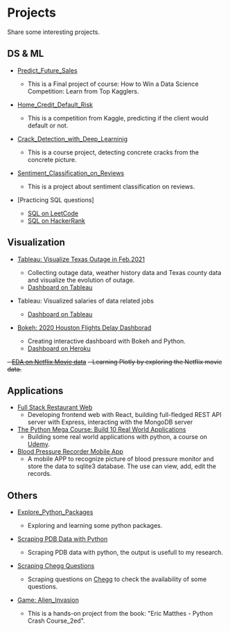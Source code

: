 # Projects
Share some interesting projects.

## DS & ML

- [Predict_Future_Sales](https://github.com/ycheng22/Predict_Future_Sales)
  - This is a Final project of course: How to Win a Data Science Competition: Learn from Top Kagglers.

- [Home_Credit_Default_Risk](https://github.com/ycheng22/Home_Credit_Default_Risk)
  - This is a competition from Kaggle, predicting if the client would default or not. 

- [Crack_Detection_with_Deep_Learninig](https://github.com/ycheng22/Crack_detection_with_Deep_Learninig)
  - This is a course project, detecting concrete cracks from the concrete picture. 

- [Sentiment_Classification_on_Reviews](https://github.com/ycheng22/Sentiment_Classification_on_Reviews)
  - This is a project about sentiment classification on reviews. 
- [Practicing SQL questions]
  - [SQL on LeetCode](https://ycheng22.github.io/SQL_on_LeetCode/)
  - [SQL on HackerRank](https://ycheng22.github.io/blog/SQL_on_HackerRank/)
 
## Visualization

- [Tableau: Visualize Texas Outage in Feb.2021](https://github.com/ycheng22/Visualize_Texas_Outage)
  - Collecting outage data, weather history data and Texas county data and visualize the evolution of outage. 
  - [Dashboard on Tableau](https://public.tableau.com/profile/ycheng#!/vizhome/ot6_Sorted_Bar_of_Reduced_MW_by_County/Story1)

- Tableau: Visualized salaries of data related jobs
  - [Dashboard on Tableau](https://public.tableau.com/profile/ycheng#!/vizhome/SalaryAnalysisStory_16171373608470/Story1)
 
- [Bokeh: 2020 Houston Flights Delay Dashborad](https://github.com/ycheng22/Viz_Filights_Delay_with_Bokeh)
  - Creating interactive dashboard with Bokeh and Python.
  - [Dashboard on Heroku](https://github.com/ycheng22/Viz_Filights_Delay_with_Bokeh)

~~- [EDA on Netflix Movie data](https://github.com/ycheng22/Netflix_viz)~~
  ~~- Learning Plotly by exploring the Netflix movie data.~~

## Applications 
- [Full Stack Restaurant Web](https://github.com/ycheng22/Courses_/upload/main/Full-Stack%20Web%20Dev%20with%20React/Projects)
  - Developing frontend web with React, building full-fledged REST API server with Express, interacting with the MongoDB server 
- [The Python Mega Course: Build 10 Real World Applications](https://github.com/ycheng22/Build_10_Real_World_Applicatoins)
  - Building some real world applications with python, a course on [Udemy](https://www.udemy.com/course/the-python-mega-course/).
- [Blood Pressure Recorder Mobile App](https://github.com/ycheng22/Blood_Pressure_Recorder_Mobile_App)
  - A mobile APP to recognize picture of blood pressure monitor and store the data to sqlite3 database. The use can view, add, edit the records.

## Others

- [Explore_Python_Packages](https://github.com/ycheng22/Explore_Python_Packages)
  - Exploring and learning some python packages.

- [Scraping PDB Data with Python](https://github.com/ycheng22/Scrape_PDB_data_with_Python)
  - Scraping PDB data with python, the output is usefull to my research.
 
- [Scraping Chegg Questions](https://github.com/ycheng22/Scrape_Chegg.com)
  - Scraping questions on [Chegg](https://www.chegg.com/homework-help/questions-and-answers/physics-archive-2021-april) to check the availability of some questions. 

- [Game: Alien_Invasion](https://github.com/ycheng22/Game_Alien_Invasion)
  - This is a hands-on project from the book: "Eric Matthes - Python Crash Course_2ed".
